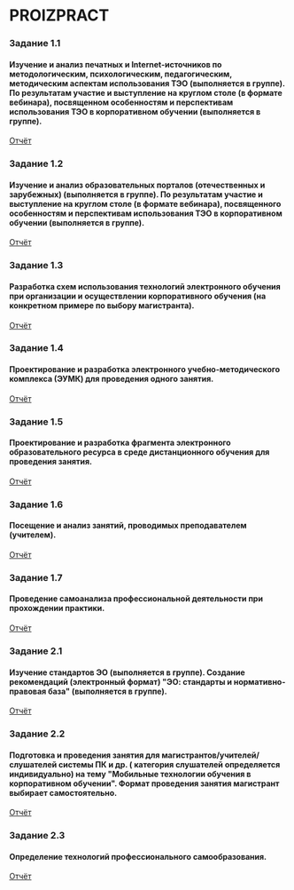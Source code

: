 # PROIZPRACT

### Задание 1.1

#### Изучение и анализ печатных и Internet-источников по методологическим, психологическим, педагогическим, методическим аспектам использования ТЭО (выполняется в группе). По результатам участие и выступление на круглом столе (в формате вебинара), посвященном особенностям и перспективам использования ТЭО в корпоративном обучении (выполняется в группе).

[Отчёт]()

### Задание 1.2

#### Изучение и анализ образовательных порталов (отечественных и зарубежных) (выполняется в группе). По результатам участие и выступление на круглом столе (в формате вебинара), посвященного особенностям и перспективам использования ТЭО в корпоративном обучении (выполняется в группе).

[Отчёт]()

### Задание 1.3

#### Разработка схем использования технологий электронного обучения при организации и осуществлении корпоративного обучения (на конкретном примере по выбору магистранта). 

[Отчёт]()

### Задание 1.4

#### Проектирование и разработка электронного учебно-методического комплекса (ЭУМК) для проведения одного занятия.

[Отчёт]()

### Задание 1.5

#### Проектирование и разработка фрагмента электронного образовательного ресурса в среде дистанционного обучения для проведения занятия.

[Отчёт]()

### Задание 1.6

#### Посещение и анализ занятий, проводимых преподавателем (учителем).

[Отчёт]()


### Задание 1.7

#### Проведение самоанализа профессиональной деятельности при прохождении практики.

[Отчёт]()

### Задание 2.1

#### Изучение стандартов ЭО (выполняется в группе). Создание рекомендаций (электронный формат) "ЭО: стандарты и нормативно-правовая база" (выполняется в группе).

[Отчёт]()

### Задание 2.2

#### Подготовка и проведения занятия для магистрантов/учителей/слушателей системы ПК и др. ( категория слушателей определяется индивидуально) на тему "Мобильные технологии обучения в корпоративном обучении". Формат проведения занятия магистрант выбирает самостоятельно.

[Отчёт]()

### Задание 2.3

#### Определение технологий профессионального самообразования.

[Отчёт]()


